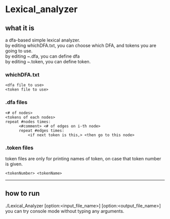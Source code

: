 # Lexical_analyzer
## what it is
a dfa-based simple lexical analyzer.</br>
by editing whichDFA.txt, you can choose which DFA, and tokens you are going to use.</br>
by editing ~.dfa, you can define dfa</br>
by editing ~.token, you can define token.</br>

### whichDFA.txt

	<dfa file to use>
	<token file to use>

### .dfa files

	<# of nodes>
	<tokens of each nodes>
	repeat #nodes times:
		  <#comment> <# of edges on i-th node>
		  repeat #edges times:
			  <if next token is this,> <then go to this node>
    
### .token files
token files are only for printing names of token, on case that token number is given.

	<tokenNumber> <tokenName>

---
## how to run
./Lexical_Analyzer [option:<input_file_name>] [option:<output_file_name>]</br>
you can try console mode without typing any arguments.

